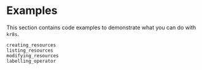 # Examples

This section contains code examples to demonstrate what you can do with `kr8s`.

```{toctree}
creating_resources
listing_resources
modifying_resources
labelling_operator
```
